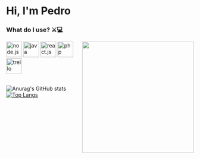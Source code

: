 <h1 align="left">Hi, I'm Pedro</h1>

<h3 align="left">What do I use? ⚔️💻</h2>

<img align="right" src="https://media.tenor.com/41I-iMyClCgAAAAd/programmer-programming.gif" width="300" height="300" />


<div align="left">
  
  <img src="https://cdn.jsdelivr.net/gh/devicons/devicon/icons/nodejs/nodejs-original.svg" height="42" width="42" alt="node.js"  />
  <img src="https://cdn.jsdelivr.net/gh/devicons/devicon/icons/java/java-original.svg" height="42" width="42" alt="java"  />
  <img src="https://cdn.jsdelivr.net/gh/devicons/devicon/icons/react/react-original.svg" height="42" width="42" alt="react.js"  />
  <img src="https://cdn.jsdelivr.net/gh/devicons/devicon/icons/php/php-original.svg" height="42" width="42" alt="php"  />
  <img src="https://cdn.jsdelivr.net/gh/devicons/devicon/icons/trello/trello-plain.svg" height="42" width="42" alt="trello"  />
</div>
<br />

![Anurag's GitHub stats](https://github-readme-stats.vercel.app/api?username=pedroCoding&show_icons=true&theme=dracula)
[![Top Langs](https://github-readme-stats.vercel.app/api/top-langs/?username=pedroCoding&layout=compact)](https://github.com/anuraghazra/github-readme-stats)


